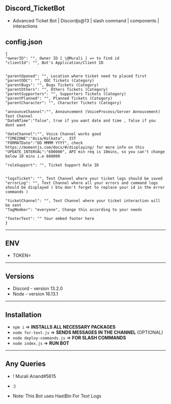 ## Discord_TicketBot
- Advanced Ticket Bot | Discordjs@13 | slash command | components | interactions

## config.json

    {
    "ownerID": "", Owner ID [ \@Murali ] => to find id 
    "clientId": "", Bot's Application/Client ID


    "parentOpened": "", Location where ticket need to placed first 
    "parentOOC": "", OOC Tickets (Category)
    "parentBugs": "", Bugs Tickets (Category)
    "parentOthers": "", Others Tickets (Category)
    "parentSupporters": "", Supporters Tickets (Category)
    "parentPlanned": "", Planned Tickets (Category)
    "parentCharacter": "", Character Tickets (Category)

    "announceChannel":"", Announcement (VoiceProcess/Server Annoucement) Text Channel
    "DateNTime":"false", true if you want date and time , false if you dont want
    
    "dateChannel":"", Voice Channel works good
    "TIMEZONE":"Asia/Kolkata",  IST
    "FORMATDate":"DD MMMM YYYY", check https://momentjs.com/docs/#/displaying/ for more info on this
    "UPDATE_INTERVAL":"600000", API min req is 10mins, so you can't change below 10 mins i.e 600000

    "roleSupport": "", Ticket Support Role ID


    "logsTicket": "", Text Channel where your ticket logs should be saved
    "errorLog": "", Text Channel where all your errors and command logs should be displayed ( btw don't forget to replace your id in the error commands )
    
    "ticketChannel": "", Text Channel where your ticket interaction will be sent
    "TagMember": "everyone", Change this according to your needs

    "footerText": "" Your embed footer here
    }


---------------------------------------------

## ENV
- TOKEN= <your beautiful discord bot>

---------------------------------------------

## Versions 

- Discord - version 13.2.0
- Node - version 16.13.1

---------------------------------------------

## Installation 
    
-   `npm i` => **INSTALLS ALL NECESSARY PACKAGES**
-   `node for-text.js` => **SENDS MESSAGES IN THE CHANNEL** (OPTIONAL)
-   `node deploy-commands.js` =>  **FOR SLASH COMMANDS** 
-   `node index.js` => **RUN BOT**

---------------------------------------------

## Any Queries 

- ! Murali Anand#5615

- :)

- Note: This Bot uses HastBin For Text Logs
